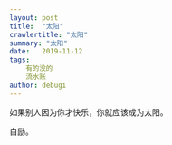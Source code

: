 ```yaml
---
layout: post
title:  "太阳"
crawlertitle: "太阳"
summary: "太阳"
date:   2019-11-12
tags: 
    有的没的
    流水账
author: debugi
---
```


如果别人因为你才快乐，你就应该成为太阳。  

自励。  
